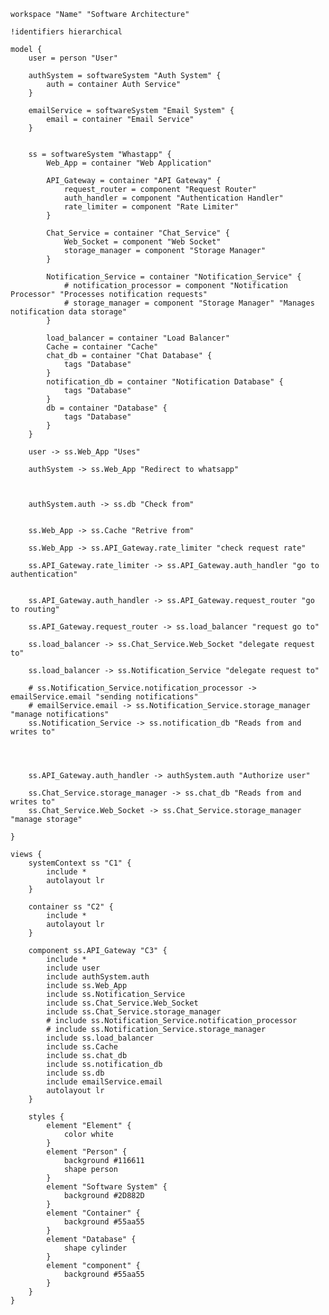     workspace "Name" "Software Architecture"

    !identifiers hierarchical

    model {
        user = person "User"
        
        authSystem = softwareSystem "Auth System" {
            auth = container Auth Service"
        }
        
        emailService = softwareSystem "Email System" {
            email = container "Email Service"
        }

    
        ss = softwareSystem "Whastapp" {
            Web_App = container "Web Application"
            
            API_Gateway = container "API Gateway" {
                request_router = component "Request Router"
                auth_handler = component "Authentication Handler"
                rate_limiter = component "Rate Limiter"
            }
            
            Chat_Service = container "Chat_Service" {
                Web_Socket = component "Web Socket"
                storage_manager = component "Storage Manager"
            }
            
            Notification_Service = container "Notification_Service" {
                # notification_processor = component "Notification Processor" "Processes notification requests"
                # storage_manager = component "Storage Manager" "Manages notification data storage"
            }
            
            load_balancer = container "Load Balancer"
            Cache = container "Cache"
            chat_db = container "Chat Database" {
                tags "Database"
            }
            notification_db = container "Notification Database" {
                tags "Database"
            }
            db = container "Database" {
                tags "Database"
            }
        }

        user -> ss.Web_App "Uses"
        
        authSystem -> ss.Web_App "Redirect to whatsapp"
        
    
        
        authSystem.auth -> ss.db "Check from"
        
        
        ss.Web_App -> ss.Cache "Retrive from"
        
        ss.Web_App -> ss.API_Gateway.rate_limiter "check request rate"
        
        ss.API_Gateway.rate_limiter -> ss.API_Gateway.auth_handler "go to authentication"
        
        
        ss.API_Gateway.auth_handler -> ss.API_Gateway.request_router "go to routing"
        
        ss.API_Gateway.request_router -> ss.load_balancer "request go to"
        
        ss.load_balancer -> ss.Chat_Service.Web_Socket "delegate request to"
        
        ss.load_balancer -> ss.Notification_Service "delegate request to"
        
        # ss.Notification_Service.notification_processor -> emailService.email "sending notifications"
        # emailService.email -> ss.Notification_Service.storage_manager "manage notifications"
        ss.Notification_Service -> ss.notification_db "Reads from and writes to"
        
       
        
        
        ss.API_Gateway.auth_handler -> authSystem.auth "Authorize user"

        ss.Chat_Service.storage_manager -> ss.chat_db "Reads from and writes to"
        ss.Chat_Service.Web_Socket -> ss.Chat_Service.storage_manager "manage storage"

    }

    views {
        systemContext ss "C1" {
            include *
            autolayout lr
        }

        container ss "C2" {
            include *
            autolayout lr
        }
        
        component ss.API_Gateway "C3" {
            include *
            include user
            include authSystem.auth
            include ss.Web_App
            include ss.Notification_Service
            include ss.Chat_Service.Web_Socket
            include ss.Chat_Service.storage_manager
            # include ss.Notification_Service.notification_processor
            # include ss.Notification_Service.storage_manager
            include ss.load_balancer
            include ss.Cache
            include ss.chat_db
            include ss.notification_db
            include ss.db
            include emailService.email
            autolayout lr
        }

        styles {
            element "Element" {
                color white
            }
            element "Person" {
                background #116611
                shape person
            }
            element "Software System" {
                background #2D882D
            }
            element "Container" {
                background #55aa55
            }
            element "Database" {
                shape cylinder
            }
            element "component" {
                background #55aa55
            }
        }
    }
